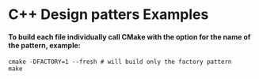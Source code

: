 # C++ Design patters Examples

#### To build each file individually call CMake with the option for the name of the pattern, example:

    cmake -DFACTORY=1 --fresh # will build only the factory pattern
    make 